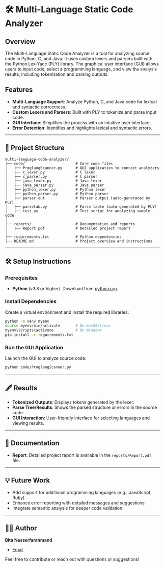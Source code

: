 # 🛠️ Multi-Language Static Code Analyzer

## Overview
The Multi-Language Static Code Analyzer is a tool for analyzing source code in Python, C, and Java. It uses custom lexers and parsers built with the Python Lex-Yacc (PLY) library. The graphical user interface (GUI) allows users to input code, select a programming language, and view the analysis results, including tokenization and parsing outputs.

## Features
- **Multi-Language Support**: Analyze Python, C, and Java code for lexical and syntactic correctness.
- **Custom Lexers and Parsers**: Built with PLY to tokenize and parse input code.
- **GUI Interface**: Simplifies the process with an intuitive user interface.
- **Error Detection**: Identifies and highlights lexical and syntactic errors.

---

## 📁 Project Structure
```
multi-language-code-analyzer/
├── code/                       # Core code files
│   ├── ProglangScanner.py      # GUI application to connect analyzers
│   ├── c_lexer.py              # C lexer
│   ├── c_parser.py             # C parser
│   ├── java_lexer.py           # Java lexer
│   ├── java_parser.py          # Java parser
│   ├── python_lexer.py         # Python lexer
│   ├── python_parser.py        # Python parser
│   ├── parser.out              # Parser output (auto-generated by PLY)
│   ├── parsetab.py             # Parse table (auto-generated by PLY)
│   ├── test.py                 # Test script for analyzing sample code
│
├── reports/                    # Documentation and reports
│   ├── Report.pdf              # Detailed project report
│
├── requirements.txt            # Python dependencies
├── README.md                   # Project overview and instructions
```

---

## 🛠️ Setup Instructions

### Prerequisites
- **Python** (v3.8 or higher). Download from [python.org](https://www.python.org/downloads/).

### Install Dependencies
Create a virtual environment and install the required libraries:
```bash
python -m venv myenv
source myenv/bin/activate       # On macOS/Linux
myenv\Scripts\activate          # On Windows
pip install -r requirements.txt
```

### Run the GUI Application
Launch the GUI to analyze source code:
```bash
python code/ProglangScanner.py
```

---

## 🖋️ Results
- **Tokenized Outputs**: Displays tokens generated by the lexer.
- **Parse Tree/Results**: Shows the parsed structure or errors in the source code.
- **GUI Interaction**: User-friendly interface for selecting languages and viewing results.

---

## 📄 Documentation
- **Report**: Detailed project report is available in the `reports/Report.pdf` file.

---

## 💡 Future Work
- Add support for additional programming languages (e.g., JavaScript, Ruby).
- Enhance error reporting with detailed messages and suggestions.
- Integrate semantic analysis for deeper code validation.

---

## 👩‍💻 Author
**Bita Nasserfarahmand**  
- [Email](mailto:bita.nf@gmail.com)  

Feel free to contribute or reach out with questions or suggestions!

